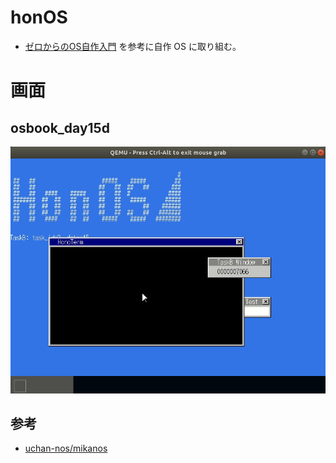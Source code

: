 # honOS

- [ゼロからのOS自作入門](https://www.amazon.co.jp/%E3%82%BC%E3%83%AD%E3%81%8B%E3%82%89%E3%81%AEOS%E8%87%AA%E4%BD%9C%E5%85%A5%E9%96%80-%E5%86%85%E7%94%B0-%E5%85%AC%E5%A4%AA/dp/4839975868) を参考に自作 OS に取り組む。

# 画面

## osbook_day15d

![osbook_day15d.gif](https://github.com/dilmnqvovpnmlib/hakiwata/blob/main/content/post/20210830/media/osbook_day15d.gif)

## 参考

- [uchan-nos/mikanos](https://github.com/uchan-nos/mikanos)
